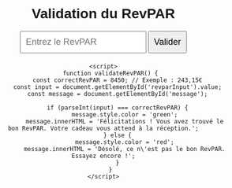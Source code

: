 <html lang="fr">
<head>
    <meta charset="UTF-8">
    <meta name="viewport" content="width=device-width, initial-scale=1.0">
    <title>Validation du RevPAR</title>
    <style>
        body { font-family: Arial, sans-serif; text-align: center; padding-top: 50px; }
        input, button { font-size: 18px; padding: 10px; }
        #message { margin-top: 20px; font-weight: bold; }
    </style>
</head>
<body>
    <h1>Validation du RevPAR</h1>
    <input type="number" id="revparInput" placeholder="Entrez le RevPAR">
    <button onclick="validateRevPAR()">Valider</button>
    <div id="message"></div>

    <script>
        function validateRevPAR() {
            const correctRevPAR = 8450; // Exemple : 243,15€
            const input = document.getElementById('revparInput').value;
            const message = document.getElementById('message');

            if (parseInt(input) === correctRevPAR) {
                message.style.color = 'green';
                message.innerHTML = 'Félicitations ! Vous avez trouvé le bon RevPAR. Votre cadeau vous attend à la réception.';
            } else {
                message.style.color = 'red';
                message.innerHTML = 'Désolé, ce n\'est pas le bon RevPAR. Essayez encore !';
            }
        }
    </script>
</body>
</html>
